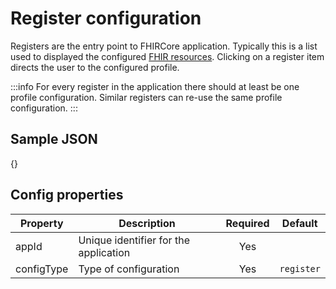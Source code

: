 # Register configuration

Registers are the entry point to FHIRCore application. Typically this is a list used to displayed the configured [FHIR resources](https://www.hl7.org/FHIR/resourcelist.html). Clicking on a register item directs the user to the configured profile.

:::info For every register in the application there should at least be one profile configuration. Similar registers can re-use the same profile configuration. :::

## Sample JSON

{}

## Config properties

| Property   | Description                           | Required |   Default  |
| ---------- | ------------------------------------- | :------: | :--------: |
| appId      | Unique identifier for the application |    Yes   |            |
| configType | Type of configuration                 |    Yes   | `register` |

